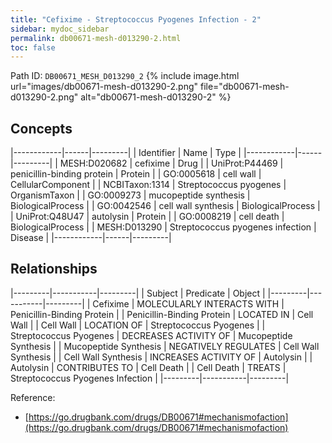 ```yaml
---
title: "Cefixime - Streptococcus Pyogenes Infection - 2"
sidebar: mydoc_sidebar
permalink: db00671-mesh-d013290-2.html
toc: false 
---
```



Path ID: `DB00671_MESH_D013290_2`
{% include image.html url="images/db00671-mesh-d013290-2.png" file="db00671-mesh-d013290-2.png" alt="db00671-mesh-d013290-2" %}

## Concepts

|------------|------|---------|
| Identifier | Name | Type    |
|------------|------|---------|
| MESH:D020682 | cefixime | Drug |
| UniProt:P44469 | penicillin-binding protein | Protein |
| GO:0005618 | cell wall | CellularComponent |
| NCBITaxon:1314 | Streptococcus pyogenes | OrganismTaxon |
| GO:0009273 | mucopeptide synthesis | BiologicalProcess |
| GO:0042546 | cell wall synthesis | BiologicalProcess |
| UniProt:Q48U47 | autolysin | Protein |
| GO:0008219 | cell death | BiologicalProcess |
| MESH:D013290 | Streptococcus pyogenes infection | Disease |
|------------|------|---------|

## Relationships

|---------|-----------|---------|
| Subject | Predicate | Object  |
|---------|-----------|---------|
| Cefixime | MOLECULARLY INTERACTS WITH | Penicillin-Binding Protein |
| Penicillin-Binding Protein | LOCATED IN | Cell Wall |
| Cell Wall | LOCATION OF | Streptococcus Pyogenes |
| Streptococcus Pyogenes | DECREASES ACTIVITY OF | Mucopeptide Synthesis |
| Mucopeptide Synthesis | NEGATIVELY REGULATES | Cell Wall Synthesis |
| Cell Wall Synthesis | INCREASES ACTIVITY OF | Autolysin |
| Autolysin | CONTRIBUTES TO | Cell Death |
| Cell Death | TREATS | Streptococcus Pyogenes Infection |
|---------|-----------|---------|

Reference: 
  - [https://go.drugbank.com/drugs/DB00671#mechanismofaction](https://go.drugbank.com/drugs/DB00671#mechanismofaction)
